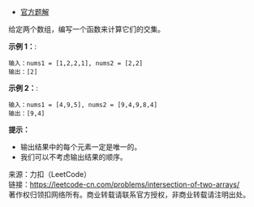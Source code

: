 * [官方题解](https://leetcode-cn.com/problems/intersection-of-two-arrays/solution/liang-ge-shu-zu-de-jiao-ji-by-leetcode-solution/)

给定两个数组，编写一个函数来计算它们的交集。

**示例 1：**:<br>
```
输入：nums1 = [1,2,2,1], nums2 = [2,2]
输出：[2]
```

**示例 2：**:<br>

```
输入：nums1 = [4,9,5], nums2 = [9,4,9,8,4]
输出：[9,4]
```

**提示：** <br>
* 输出结果中的每个元素一定是唯一的。
* 我们可以不考虑输出结果的顺序。

来源：力扣（LeetCode）<br>
链接：https://leetcode-cn.com/problems/intersection-of-two-arrays/ <br>
著作权归领扣网络所有。商业转载请联系官方授权，非商业转载请注明出处。<br>